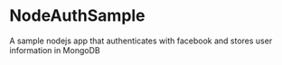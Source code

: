 NodeAuthSample
==============

A sample nodejs app that authenticates with facebook and stores user information in MongoDB